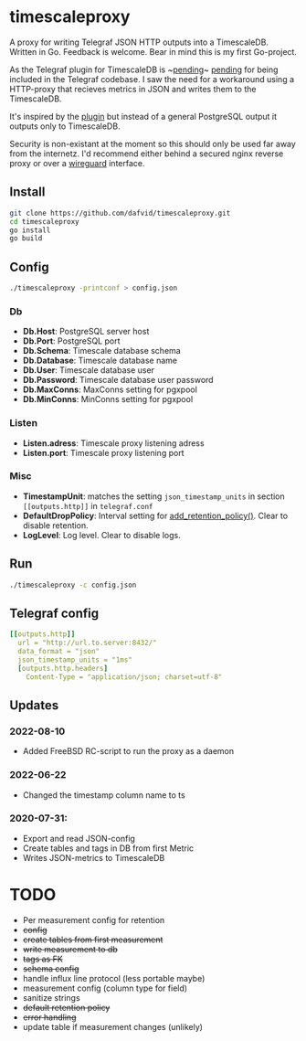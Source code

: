 # timescaleproxy
A proxy for writing Telegraf JSON HTTP outputs into a TimescaleDB. Written in Go. Feedback is welcome. Bear in mind this is my first Go-project.

As the Telegraf plugin for TimescaleDB is ~[pending](https://github.com/influxdata/telegraf/pull/3428)~ [pending](https://github.com/influxdata/telegraf/pull/8651) for being included in the Telegraf codebase. 
I saw the need for a workaround using a HTTP-proxy that recieves metrics in JSON and writes them to the TimescaleDB.

It's inspired by the [plugin](https://github.com/svenklemm/telegraf/tree/postgres/plugins/outputs/postgresql) but instead of a general PostgreSQL output it outputs only to TimescaleDB.

Security is non-existant at the moment so this should only be used far away from the internetz. I'd recommend either behind a secured nginx reverse proxy or over a [wireguard](https://www.wireguard.com) interface.

## Install
  ```sh
  git clone https://github.com/dafvid/timescaleproxy.git
  cd timescaleproxy
  go install
  go build
  ```

## Config
  ```sh
  ./timescaleproxy -printconf > config.json
  ```
  
  ### Db ###
  - **Db.Host**: PostgreSQL server host
  - **Db.Port**: PostgreSQL port
  - **Db.Schema**: Timescale database schema
  - **Db.Database**: Timescale database name
  - **Db.User**: Timescale database user
  - **Db.Password**: Timescale database user password
  - **Db.MaxConns**: MaxConns setting for pgxpool
  - **Db.MinConns**: MinConns setting for pgxpool
  ### Listen ###
  - **Listen.adress**: Timescale proxy listening adress
  - **Listen.port**: Timescale proxy listening port
  ### Misc ###
  - **TimestampUnit**: matches the setting `json_timestamp_units` in section `[[outputs.http]]` in `telegraf.conf`
  - **DefaultDropPolicy**: Interval setting for [add_retention_policy()](https://docs.timescale.com/api/latest/data-retention/add_retention_policy/). Clear to disable retention.
  - **LogLevel**: Log level. Clear to disable logs.
    
## Run
  ```sh
  ./timescaleproxy -c config.json
  ```
  

## Telegraf config
```yaml
[[outputs.http]]
  url = "http://url.to.server:8432/"
  data_format = "json"
  json_timestamp_units = "1ms"
  [outputs.http.headers]
    Content-Type = "application/json; charset=utf-8"
```

## Updates
### 2022-08-10
- Added FreeBSD RC-script to run the proxy as a daemon
### 2022-06-22
- Changed the timestamp column name to ts
### 2020-07-31:
- Export and read JSON-config
- Create tables and tags in DB from first Metric
- Writes JSON-metrics to TimescaleDB

# TODO
- Per measurement config for retention
- ~~config~~
- ~~create tables from first measurement~~
- ~~write measurement to db~~
- ~~tags as FK~~
- ~~schema config~~
- handle influx line protocol (less portable maybe)
- measurement config (column type for field)
- sanitize strings
- ~~default retention policy~~
- ~~error handling~~
- update table if measurement changes (unlikely)
